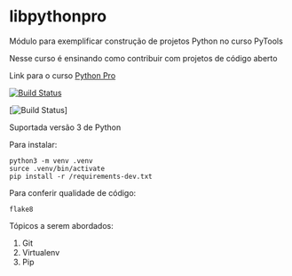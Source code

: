 # libpythonpro
Módulo para exemplificar construção de projetos Python no curso PyTools

Nesse curso é ensinando como contribuir com projetos de código aberto

Link para o curso [Python Pro](https://pythonpro.com.br/)

[![Build Status](https://travis-ci.com/tiagotardelli/libpythonpro.svg?branch=main)](https://travis-ci.com/tiagotardelli/libpythonpro)

[![Build Status](https://github.com/tiagotardelli/libpythonpro.scg?branch=main/actions/workflows/libpythonpro.yml/badge.svg)]

Suportada versão 3 de Python

Para instalar:
```console
python3 -m venv .venv
surce .venv/bin/activate
pip install -r /requirements-dev.txt

```

Para conferir qualidade de código:

```console
flake8

```

Tópicos a serem abordados:
1. Git
2. Virtualenv
3. Pip